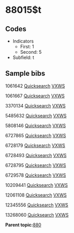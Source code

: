# 88015$t

## Codes

-   Indicators
    -   First: 1
    -   Second: 5
-   Subfield: t

## Sample bibs

1061642 [Quicksearch](https://search.library.yale.edu/catalog/1061642) [VXWS](http://prodorbis.library.yale.edu:7014/vxws/GetHoldingsService?bibId=1061642)

1061667 [Quicksearch](https://search.library.yale.edu/catalog/1061667) [VXWS](http://prodorbis.library.yale.edu:7014/vxws/GetHoldingsService?bibId=1061667)

3370134 [Quicksearch](https://search.library.yale.edu/catalog/3370134) [VXWS](http://prodorbis.library.yale.edu:7014/vxws/GetHoldingsService?bibId=3370134)

5485632 [Quicksearch](https://search.library.yale.edu/catalog/5485632) [VXWS](http://prodorbis.library.yale.edu:7014/vxws/GetHoldingsService?bibId=5485632)

5808146 [Quicksearch](https://search.library.yale.edu/catalog/5808146) [VXWS](http://prodorbis.library.yale.edu:7014/vxws/GetHoldingsService?bibId=5808146)

6727865 [Quicksearch](https://search.library.yale.edu/catalog/6727865) [VXWS](http://prodorbis.library.yale.edu:7014/vxws/GetHoldingsService?bibId=6727865)

6728179 [Quicksearch](https://search.library.yale.edu/catalog/6728179) [VXWS](http://prodorbis.library.yale.edu:7014/vxws/GetHoldingsService?bibId=6728179)

6728493 [Quicksearch](https://search.library.yale.edu/catalog/6728493) [VXWS](http://prodorbis.library.yale.edu:7014/vxws/GetHoldingsService?bibId=6728493)

6728795 [Quicksearch](https://search.library.yale.edu/catalog/6728795) [VXWS](http://prodorbis.library.yale.edu:7014/vxws/GetHoldingsService?bibId=6728795)

6729578 [Quicksearch](https://search.library.yale.edu/catalog/6729578) [VXWS](http://prodorbis.library.yale.edu:7014/vxws/GetHoldingsService?bibId=6729578)

10209441 [Quicksearch](https://search.library.yale.edu/catalog/10209441) [VXWS](http://prodorbis.library.yale.edu:7014/vxws/GetHoldingsService?bibId=10209441)

12061108 [Quicksearch](https://search.library.yale.edu/catalog/12061108) [VXWS](http://prodorbis.library.yale.edu:7014/vxws/GetHoldingsService?bibId=12061108)

12345556 [Quicksearch](https://search.library.yale.edu/catalog/12345556) [VXWS](http://prodorbis.library.yale.edu:7014/vxws/GetHoldingsService?bibId=12345556)

13268060 [Quicksearch](https://search.library.yale.edu/catalog/13268060) [VXWS](http://prodorbis.library.yale.edu:7014/vxws/GetHoldingsService?bibId=13268060)

**Parent topic:**[880](../../tags/880/880.md)


